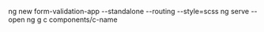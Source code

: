 ng new form-validation-app --standalone --routing --style=scss
ng serve --open
ng g c components/c-name